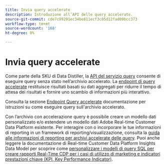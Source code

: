 ```yaml
---
title: Invia query accelerate
description: Introduzione all’API delle query accelerate.
source-git-commit: cde7c99291ec34be811ecf3c85d12fad09bcc373
workflow-type: tm+mt
source-wordcount: '168'
ht-degree: 0%

---
```


# Invia query accelerate

Come parte della SKU di Data Distiller, la [API del servizio query](https://developer.adobe.com/experience-platform-apis/references/query-service/) consente di eseguire query senza stato nell’archivio accelerato. La [endpoint di query accelerate](https://developer.adobe.com/experience-platform-apis/references/query-service/#tag/Accelerated-Queries) restituisce risultati basati su dati aggregati per ridurre il tempo di attesa dei risultati e fornire uno scambio di informazioni più interattivo.

Consulta la sezione [Endpoint Query accelerate](../../api/accelerated-queries.md) documentazione per istruzioni su come eseguire query sull&#39;archivio accelerato.

Con l’archivio con accelerazione query è possibile creare un modello dati personalizzato e/o estendere un modello dati Adobe Real-time Customer Data Platform esistente. Per interagire con o incorporare le tue informazioni di reporting in un framework di reporting/visualizzazione, consulta la [guida alle informazioni di reporting per archivi accelerate delle query](./reporting-insights-data-model.md). Puoi anche leggere la documentazione di Real-time Customer Data Platform Insights Data Model per scoprire come [personalizzare i modelli di query SQL per creare rapporti Real-Time CDP per i casi di utilizzo di marketing e indicatori prestazioni chiave (KPI, Key Performance Indicator)](../../../dashboards/cdp-insights-data-model.md).
